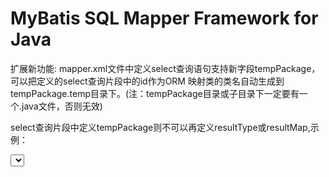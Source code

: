 MyBatis SQL Mapper Framework for Java
=====================================

扩展新功能:
mapper.xml文件中定义select查询语句支持新字段tempPackage，可以把定义的select查询片段中的id作为ORM
映射类的类名自动生成到tempPackage.temp目录下。(注：tempPackage目录或子目录下一定要有一个.java文件，否则无效)

select查询片段中定义tempPackage则不可以再定义resultType或resultMap,示例：

<select id="selectItemBaseByProductsId" parameterType="BigInteger" tempPackage="com.tianyou.Mybatis">
        SELECT
        <include refid="ItemBaseMysqlColumn"/>
        FROM
        products,
        products_sourcing,
        products_platform,
        products_ezbuy,
        manufactures_mapping_ezbuy
        WHERE
        products.id=#{Id}
        and products.manufacturers_id=manufactures_mapping_ezbuy.manufacturers_id
        and products.id=products_sourcing.products_id
        and products.id=products_platform.products_id
        and products.id=products_ezbuy.products_id;
    </select>

